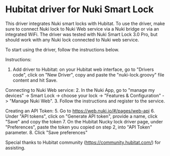 # Hubitat driver for Nuki Smart Lock

This driver integrates Nuki smart locks with Hubitat.
To use the driver, make sure to connect Nuki lock to Nuki Web service via a Nuki bridge or via an integrated WiFi.
The driver was tested with Nuki Smart Lock 3.0 Pro, but should work with any Nuki lock connected to Nuki web service.

To start using the driver, follow the instructions below.

 Instructions:
  1. Add driver to Hubitat: on your Hubitat web interface, go to "Drivers code", click on "New Driver", copy and paste the "nuki-lock.groovy" file content and hit Save.  
  
  Connecting to Nuki Web service:
  2. In the Nuki App, go to "manage my devices" -> Smart Lock -> choose your lock -> "Features & Configuration" -> "Manage Nuki Web". 
  3. Follow the instructions and register to the service.
  
  Creating an API Token:
  5. Go to https://web.nuki.io/#/pages/web-api
  6. Under "API tokens", click on "Generate API token", provide a name, click "Save" and copy the token
  7. On the Hubitat Nucky lock driver page, under "Preferences", paste the token you copied on step 2, into "API Token" parameter.
  8. Click "Save preferences"

Special thanks to Hubitat community (https://community.hubitat.com/) for assisting.
